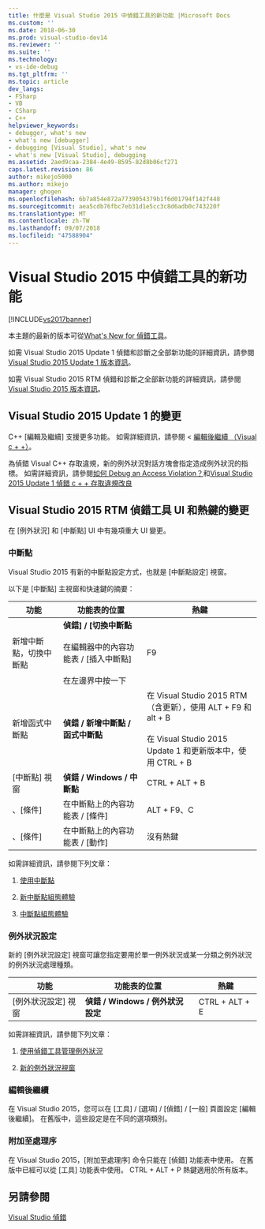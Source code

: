 ```yaml
---
title: 什麼是 Visual Studio 2015 中偵錯工具的新功能 |Microsoft Docs
ms.custom: ''
ms.date: 2018-06-30
ms.prod: visual-studio-dev14
ms.reviewer: ''
ms.suite: ''
ms.technology:
- vs-ide-debug
ms.tgt_pltfrm: ''
ms.topic: article
dev_langs:
- FSharp
- VB
- CSharp
- C++
helpviewer_keywords:
- debugger, what's new
- what's new [debugger]
- debugging [Visual Studio], what's new
- what's new [Visual Studio], debugging
ms.assetid: 2aed9caa-2384-4e49-8595-82d8b06cf271
caps.latest.revision: 86
author: mikejo5000
ms.author: mikejo
manager: ghogen
ms.openlocfilehash: 6b7a854e872a7739054379b1f6d01794f142f448
ms.sourcegitcommit: aea5cdb76fbc7eb31d1e5cc3c8d6adb0c743220f
ms.translationtype: MT
ms.contentlocale: zh-TW
ms.lasthandoff: 09/07/2018
ms.locfileid: "47588904"
---
```

# <a name="whats-new-for-the-debugger-in-visual-studio-2015"></a>Visual Studio 2015 中偵錯工具的新功能
[!INCLUDE[vs2017banner](../includes/vs2017banner.md)]

本主題的最新的版本可從[What's New for 偵錯工具](https://docs.microsoft.com/visualstudio/debugger/what-s-new-for-the-debugger-in-visual-studio)。  
  
如需 Visual Studio 2015 Update 1 偵錯和診斷之全部新功能的詳細資訊，請參閱 [Visual Studio 2015 Update 1 版本資訊](https://www.visualstudio.com/news/vs2015-update1-vs#debug)。  
  
 如需 Visual Studio 2015 RTM 偵錯和診斷之全部新功能的詳細資訊，請參閱 [Visual Studio 2015 版本資訊](https://www.visualstudio.com/news/vs2015-vs#debug)。  
  
## <a name="visual-studio-2015-update-1-changes"></a>Visual Studio 2015 Update 1 的變更  
 C++ [編輯及繼續] 支援更多功能。 如需詳細資訊，請參閱 <<c0> [ 編輯後繼續 （Visual c + +）](../debugger/edit-and-continue-visual-cpp.md)。  
  
 為偵錯 Visual C++ 存取違規，新的例外狀況對話方塊會指定造成例外狀況的指標。 如需詳細資訊，請參閱[如何 Debug an Access Violation？](../debugger/how-can-i-debug-an-access-violation-q.md)和[Visual Studio 2015 Update 1 偵錯 c + + 存取違規改良](http://blogs.msdn.com/b/visualstudioalm/archive/2015/10/29/improvement-to-debugging-c-access-violations-in-visual-studio-2015-update-1.aspx)  
  
## <a name="visual-studio-2015-rtm-debugger-ui-and-hotkey-changes"></a>Visual Studio 2015 RTM 偵錯工具 UI 和熱鍵的變更  
 在 [例外狀況] 和 [中斷點]  UI 中有幾項重大 UI 變更。  
  
### <a name="breakpoints"></a>中斷點  
 Visual Studio 2015 有新的中斷點設定方式，也就是 [中斷點設定]  視窗。  
  
 以下是 [中斷點] 主視窗和快速鍵的摘要：  
  
|功能|功能表的位置|熱鍵|  
|-------------|-------------------|------------|  
|新增中斷點，切換中斷點|**偵錯] / [切換中斷點**<br /><br /> 在編輯器中的內容功能表 / [插入中斷點] <br /><br /> 在左邊界中按一下|F9|  
|新增函式中斷點|**偵錯 / 新增中斷點 / 函式中斷點**|在 Visual Studio 2015 RTM （含更新），使用 ALT + F9 和 alt + B<br /><br /> 在 Visual Studio 2015 Update 1 和更新版本中，使用 CTRL + B|  
|[中斷點] 視窗|**偵錯 / Windows / 中斷點**|CTRL + ALT + B|  
|、[條件] |在中斷點上的內容功能表 / [條件] |ALT + F9、C|  
|、[條件] |在中斷點上的內容功能表 / [動作] |沒有熱鍵|  
  
 如需詳細資訊，請參閱下列文章：  
  
1.  [使用中斷點](../debugger/using-breakpoints.md)  
  
2.  [新中斷點組態體驗](http://blogs.msdn.com/b/visualstudioalm/archive/2014/10/06/new-breakpoint-configuration-experience.aspx)  
  
3.  [中斷點組態體驗](http://channel9.msdn.com/Events/Visual-Studio/Connect-event-2014/711)  
  
### <a name="exception-settings"></a>例外狀況設定  
 新的 [例外狀況設定]  視窗可讓您指定要用於單一例外狀況或某一分類之例外狀況的例外狀況處理種類。  
  
|功能|功能表的位置|熱鍵|  
|-------------|-------------------|------------|  
|[例外狀況設定] 視窗|**偵錯 / Windows / 例外狀況設定**|CTRL + ALT + E|  
  
 如需詳細資訊，請參閱下列文章：  
  
1.  [使用偵錯工具管理例外狀況](../debugger/managing-exceptions-with-the-debugger.md)  
  
2.  [新的例外狀況視窗](http://blogs.msdn.com/b/visualstudioalm/archive/2015/02/23/the-new-exception-settings-window-in-visual-studio-2015.aspx)  
  
### <a name="edit-and-continue"></a>編輯後繼續  
 在 Visual Studio 2015，您可以在 [工具] / [選項] / [偵錯] / [一般]  頁面設定 [編輯後繼續]。 在舊版中，這些設定是在不同的選項類別。  
  
### <a name="attach-to-process"></a>附加至處理序  
 在 Visual Studio 2015，[附加至處理序] 命令只能在 [偵錯] 功能表中使用。 在舊版中已經可以從 [工具] 功能表中使用。 CTRL + ALT + P 熱鍵適用於所有版本。  
  
## <a name="see-also"></a>另請參閱  
 [Visual Studio 偵錯](../debugger/debugging-in-visual-studio.md)



